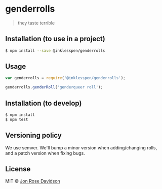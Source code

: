 # genderrolls
> they taste terrible

## Installation (to use in a project)

```sh
$ npm install --save @inklesspen/genderrolls
```

## Usage

```js
var genderrolls = require('@inklesspen/genderrolls');

genderrolls.genderRoll('genderqueer roll');
```

## Installation (to develop)

```sh
$ npm install
$ npm test
```

## Versioning policy

We use semver. We'll bump a minor version when adding/changing rolls, and a patch version when fixing bugs.

## License

MIT © [Jon Rose Davidson]()
